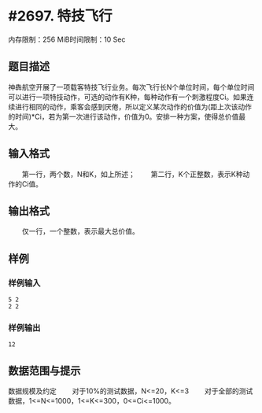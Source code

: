 # #2697. 特技飞行

内存限制：256 MiB时间限制：10 Sec

## 题目描述

神犇航空开展了一项载客特技飞行业务。每次飞行长N个单位时间，每个单位时间可以进行一项特技动作，可选的动作有K种，每种动作有一个刺激程度Ci。如果连续进行相同的动作，乘客会感到厌倦，所以定义某次动作的价值为(距上次该动作的时间)*Ci，若为第一次进行该动作，价值为0。安排一种方案，使得总价值最大。

## 输入格式

　　第一行，两个数，N和K，如上所述；
　　第二行，K个正整数，表示K种动作的Ci值。

## 输出格式

　　仅一行，一个整数，表示最大总价值。

## 样例

### 样例输入

    
    5 2
    2 2
    
    
    

### 样例输出

    
    12
    
    
    

## 数据范围与提示

数据规模及约定
　　对于10%的测试数据，N<=20，K<=3
　　对于全部的测试数据，1<=N<=1000，1<=K<=300，0<=Ci<=1000。
